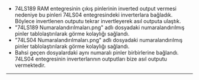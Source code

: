 - 74LS189 RAM entegresinin çıkış pinlerinin inverted output vermesi nedeniye bu pinleri 74LS04 entegresindeki inverterlara bağladık. Böylece invertlenen outputu tekrar invertleyerek asıl outputa ulaştık.
- "74LS189 Numaralandırılmaları.png" adlı dosyadaki numaralandırılmış pinler tablolaştırılarak görme kolaylığı sağlandı.
- "74LS04 Numaralandırılmaları.png" adlı dosyadaki numaralandırılmış pinler tablolaştırılarak görme kolaylığı sağlandı.
- Bahsi geçen dosyalardaki aynı numaralı pinler birbirlerine bağlandı. 74LS04 entegresinin inverterlarının outputları bize asıl outputu vermektedir.

*****************************************************
